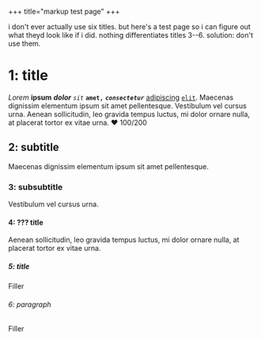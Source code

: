 +++
title="markup test page"
+++

i don't ever actually use six titles. but here's a test page so i can figure out
what theyd look like if i did. nothing differentiates titles 3--6. solution:
don't use them.

# 1: title

*Lorem* **ipsum** ***dolor*** *`sit`* **`amet,`** ***`consectetur`***
[adipiscing](#) [`elit`](#). Maecenas dignissim elementum ipsum sit amet
pellentesque. Vestibulum vel cursus urna. Aenean sollicitudin, leo gravida
tempus luctus, mi dolor ornare nulla, at placerat tortor ex vitae urna. ❤
100/200

## 2: subtitle

Maecenas dignissim elementum ipsum sit amet pellentesque.

### 3: subsubtitle

Vestibulum vel cursus urna.

#### 4: ??? title

Aenean sollicitudin, leo gravida tempus luctus, mi dolor ornare nulla, at
placerat tortor ex vitae urna.

##### 5: title

Filler

###### 6: paragraph

Filler
